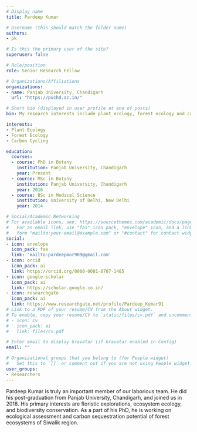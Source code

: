 ```yaml
---
# Display name
title: Pardeep Kumar

# Username (this should match the folder name)
authors:
- pk

# Is this the primary user of the site?
superuser: false

# Role/position
role: Senior Research Fellow

# Organizations/Affiliations
organizations:
- name: Panjab University, Chandigarh
  url: "https://puchd.ac.in/"

# Short bio (displayed in user profile at end of posts)
bio: My research interests include plant ecology, forest ecology and carbon dynamics.

interests:
- Plant Ecology
- Forest Ecology
- Carbon Cycling

education:
  courses:
  - course: PhD in Botany
    institution: Panjab University, Chandigarh
    year: Present
  - course: MSc in Botany
    institution: Panjab University, Chandigarh
    year: 2016
  - course: BSc in Medical Science
    institution: University of Delhi, New Delhi
    year: 2014

# Social/Academic Networking
# For available icons, see: https://sourcethemes.com/academic/docs/page-builder/#icons
#   For an email link, use "fas" icon pack, "envelope" icon, and a link in the
#   form "mailto:your-email@example.com" or "#contact" for contact widget.
social:
- icon: envelope
  icon_pack: fas
  link: 'mailto:pardeepmor989@gmail.com'
- icon: orcid
  icon_pack: ai
  link: https://orcid.org/0000-0001-6707-1485
- icon: google-scholar
  icon_pack: ai
  link: https://scholar.google.co.in/
- icon: researchgate
  icon_pack: ai
  link: https://www.researchgate.net/profile/Pardeep_Kumar91
# Link to a PDF of your resume/CV from the About widget.
# To enable, copy your resume/CV to `static/files/cv.pdf` and uncomment the lines below.
# - icon: cv
#   icon_pack: ai
#   link: files/cv.pdf

# Enter email to display Gravatar (if Gravatar enabled in Config)
email: ""

# Organizational groups that you belong to (for People widget)
#   Set this to `[]` or comment out if you are not using People widget.
user_groups:
- Researchers
---
```


Pardeep Kumar is truly an important member of our laborious team. He did his post-graduation from Panjab University, Chandigarh, and joined us in 2018. His primary interests are floristic explorations, ecosystem ecology, and biodiversity conservation. As a part of his PhD, he is working on ecological assessment and carbon sequestration potential of forest ecosystems of Siwalik region.
